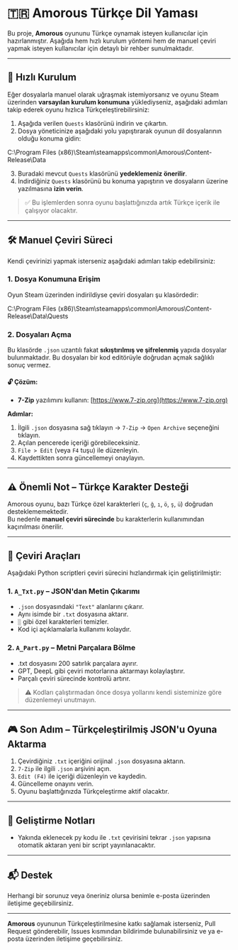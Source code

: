 # 🇹🇷 Amorous Türkçe Dil Yaması

Bu proje, **Amorous** oyununu Türkçe oynamak isteyen kullanıcılar için hazırlanmıştır. Aşağıda hem hızlı kurulum yöntemi hem de manuel çeviri yapmak isteyen kullanıcılar için detaylı bir rehber sunulmaktadır.

---

## 🔁 Hızlı Kurulum

Eğer dosyalarla manuel olarak uğraşmak istemiyorsanız ve oyunu Steam üzerinden **varsayılan kurulum konumuna** yüklediyseniz, aşağıdaki adımları takip ederek oyunu hızlıca Türkçeleştirebilirsiniz:

1. Aşağıda verilen `Quests` klasörünü indirin ve çıkartın.
2. Dosya yöneticinize aşağıdaki yolu yapıştırarak oyunun dil dosyalarının olduğu konuma gidin:

C:\Program Files (x86)\Steam\steamapps\common\Amorous\Content-Release\Data

3. Buradaki mevcut `Quests` klasörünü **yedeklemeniz önerilir**.
4. İndirdiğiniz `Quests` klasörünü bu konuma yapıştırın ve dosyaların üzerine yazılmasına **izin verin**.

> ✅ Bu işlemlerden sonra oyunu başlattığınızda artık Türkçe içerik ile çalışıyor olacaktır.

---

## 🛠️ Manuel Çeviri Süreci

Kendi çevirinizi yapmak isterseniz aşağıdaki adımları takip edebilirsiniz:

### 1. Dosya Konumuna Erişim

Oyun Steam üzerinden indirildiyse çeviri dosyaları şu klasördedir:

C:\Program Files (x86)\Steam\steamapps\common\Amorous\Content-Release\Data\Quests

### 2. Dosyaları Açma

Bu klasörde `.json` uzantılı fakat **sıkıştırılmış ve şifrelenmiş** yapıda dosyalar bulunmaktadır. Bu dosyaları bir kod editörüyle doğrudan açmak sağlıklı sonuç vermez.

#### 🔓 Çözüm:
- **7-Zip** yazılımını kullanın: [https://www.7-zip.org](https://www.7-zip.org)

**Adımlar:**
1. İlgili `.json` dosyasına sağ tıklayın → `7-Zip` → `Open Archive` seçeneğini tıklayın.
2. Açılan pencerede içeriği görebileceksiniz.
3. `File > Edit` (veya `F4` tuşu) ile düzenleyin.
4. Kaydettikten sonra güncellemeyi onaylayın.

---

## ⚠️ Önemli Not – Türkçe Karakter Desteği

Amorous oyunu, bazı Türkçe özel karakterleri (`ç`, `ğ`, `ı`, `ö`, `ş`, `ü`) doğrudan desteklememektedir.  
Bu nedenle **manuel çeviri sürecinde** bu karakterlerin kullanımından kaçınılması önerilir.

---

## 🧩 Çeviri Araçları

Aşağıdaki Python scriptleri çeviri sürecini hızlandırmak için geliştirilmiştir:

### 1. `A_Txt.py` – JSON'dan Metin Çıkarımı

- `.json` dosyasındaki `"Text"` alanlarını çıkarır.
- Aynı isimde bir `.txt` dosyasına aktarır.
- `░` gibi özel karakterleri temizler.
- Kod içi açıklamalarla kullanımı kolaydır.

### 2. `A_Part.py` – Metni Parçalara Bölme

- .txt dosyasını 200 satırlık parçalara ayırır.
- GPT, DeepL gibi çeviri motorlarına aktarmayı kolaylaştırır.
- Parçalı çeviri sürecinde kontrolü artırır.

> ⚠️ Kodları çalıştırmadan önce dosya yollarını kendi sisteminize göre düzenlemeyi unutmayın.

---

## 🎮 Son Adım – Türkçeleştirilmiş JSON'u Oyuna Aktarma

1. Çevirdiğiniz `.txt` içeriğini orijinal `.json` dosyasına aktarın.
2. `7-Zip` ile ilgili `.json` arşivini açın.
3. `Edit (F4)` ile içeriği düzenleyin ve kaydedin.
4. Güncelleme onayını verin.
5. Oyunu başlattığınızda Türkçeleştirme aktif olacaktır.

---

## 🚧 Geliştirme Notları

- Yakında eklenecek py kodu ile `.txt` çevirisini tekrar `.json` yapısına otomatik aktaran yeni bir script yayınlanacaktır.

---

## 📬 Destek

Herhangi bir sorunuz veya öneriniz olursa benimle e-posta üzerinden iletişime geçebilirsiniz.

---

**Amorous** oyununun Türkçeleştirilmesine katkı sağlamak isterseniz, Pull Request gönderebilir, Issues kısmından bildirimde bulunabilirsiniz ve ya e-posta üzerinden iletişime geçebilirsiniz.
